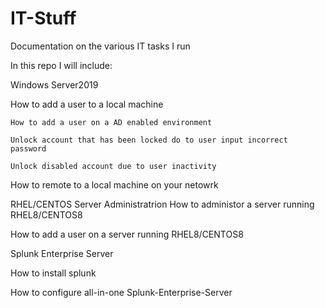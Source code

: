 # IT-Stuff
Documentation on the various IT tasks I run


In this repo I will include:

Windows Server2019

  How to add a user to a local machine
  
    How to add a user on a AD enabled environment
  
    Unlock account that has been locked do to user input incorrect password
    
    Unlock disabled account due to user inactivity

  How to remote to a local machine on your netowrk

RHEL/CENTOS Server Administratrion
  How to administor a server running RHEL8/CENTOS8

  How to add a user on a server running RHEL8/CENTOS8

Splunk Enterprise Server
 
  How to install splunk

  How to configure all-in-one Splunk-Enterprise-Server
  
  
